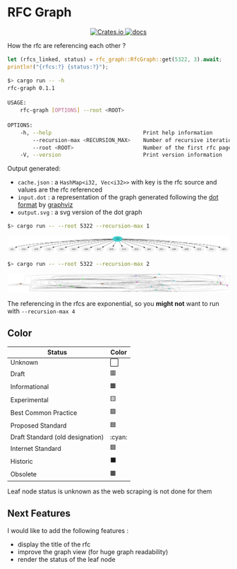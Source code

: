 # RFC Graph

<div align="center">
  <a href="https://crates.io/crates/rfc-graph">
    <img src="https://img.shields.io/crates/v/rfc-graph.svg"
      alt="Crates.io" />
  </a>
  <a href="https://docs.rs/rfc-grap">
    <img src="https://docs.rs/rfc-graph/badge.svg"
      alt="docs" />
  </a>
</div>

How the rfc are referencing each other ?

```rs
let (rfcs_linked, status) = rfc_graph::RfcGraph::get(5322, 3).await;
println!("{rfcs:?} {status:?}");
```

```sh
$> cargo run -- -h
rfc-graph 0.1.1

USAGE:
    rfc-graph [OPTIONS] --root <ROOT>

OPTIONS:
    -h, --help                             Print help information
        --recursion-max <RECURSION_MAX>    Number of recursive iteration max [default: 2]
        --root <ROOT>                      Number of the first rfc page in the graph (root)
    -V, --version                          Print version information
```

Output generated:

* `cache.json` : a `HashMap<i32, Vec<i32>>` with key is the rfc source and values are the rfc referenced
* `input.dot` : a representation of the graph generated following the [dot format](https://graphviz.org/doc/info/lang.html) by [graphviz](https://graphviz.org/)
* `output.svg` : a svg version of the dot graph

```sh
$> cargo run -- --root 5322 --recursion-max 1
```

![rfc 5322 one recursion](doc/5322-level-1.svg)

```sh
$> cargo run -- --root 5322 --recursion-max 2
```

![rfc 5322 two recursion](doc/5322-level-2.svg)

The referencing in the rfcs are exponential, so you **might not** want to run with `--recursion-max 4`

## Color

| Status                            | Color  |
| --------------------------------- | ------ |
| Unknown                           | ⬜     |
| Draft                             | 🟥     |
| Informational                     | 🟧     |
| Experimental                      | 🟨     |
| Best Common Practice              | 🟪     |
| Proposed Standard                 | 🟦     |
| Draft Standard (old designation)  | :cyan: |
| Internet Standard                 | 🟩     |
| Historic                          | ⬛     |
| Obsolete                          | 🟫     |

Leaf node status is unknown as the web scraping is not done for them

## Next Features

I would like to add the following features :

* display the title of the rfc
* improve the graph view (for huge graph readability)
* render the status of the leaf node
